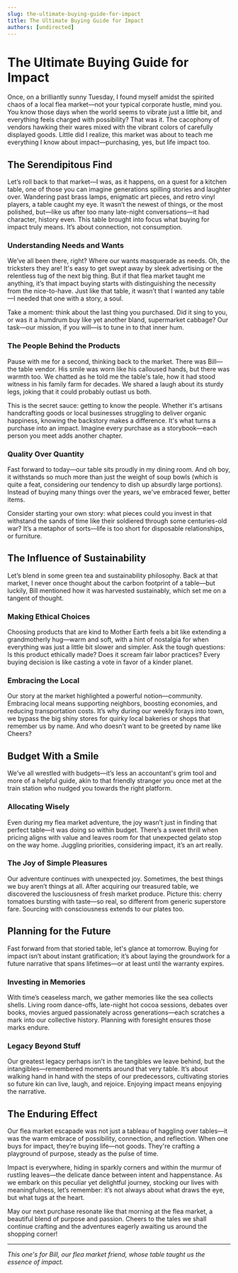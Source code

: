 ```yaml
---
slug: the-ultimate-buying-guide-for-impact
title: The Ultimate Buying Guide for Impact
authors: [undirected]
---
```



# The Ultimate Buying Guide for Impact

Once, on a brilliantly sunny Tuesday, I found myself amidst the spirited chaos of a local flea market—not your typical corporate hustle, mind you. You know those days when the world seems to vibrate just a little bit, and everything feels charged with possibility? That was it. The cacophony of vendors hawking their wares mixed with the vibrant colors of carefully displayed goods. Little did I realize, this market was about to teach me everything I know about impact—purchasing, yes, but life impact too.

## The Serendipitous Find

Let’s roll back to that market—I was, as it happens, on a quest for a kitchen table, one of those you can imagine generations spilling stories and laughter over. Wandering past brass lamps, enigmatic art pieces, and retro vinyl players, a table caught my eye. It wasn’t the newest of things, or the most polished, but—like us after too many late-night conversations—it had character, history even. This table brought into focus what buying for impact truly means. It’s about connection, not consumption.

### Understanding Needs and Wants

We’ve all been there, right? Where our wants masquerade as needs. Oh, the tricksters they are! It's easy to get swept away by sleek advertising or the relentless tug of the next big thing. But if that flea market taught me anything, it’s that impact buying starts with distinguishing the necessity from the nice-to-have. Just like that table, it wasn’t that I wanted any table—I needed that one with a story, a soul.

Take a moment: think about the last thing you purchased. Did it sing to you, or was it a humdrum buy like yet another bland, supermarket cabbage? Our task—our mission, if you will—is to tune in to that inner hum.

### The People Behind the Products

Pause with me for a second, thinking back to the market. There was Bill—the table vendor. His smile was worn like his calloused hands, but there was warmth too. We chatted as he told me the table's tale, how it had stood witness in his family farm for decades. We shared a laugh about its sturdy legs, joking that it could probably outlast us both.

This is the secret sauce: getting to know the people. Whether it's artisans handcrafting goods or local businesses struggling to deliver organic happiness, knowing the backstory makes a difference. It's what turns a purchase into an impact. Imagine every purchase as a storybook—each person you meet adds another chapter.

### Quality Over Quantity

Fast forward to today—our table sits proudly in my dining room. And oh boy, it withstands so much more than just the weight of soup bowls (which is quite a feat, considering our tendency to dish up absurdly large portions). Instead of buying many things over the years, we've embraced fewer, better items.

Consider starting your own story: what pieces could you invest in that withstand the sands of time like their soldiered through some centuries-old war? It’s a metaphor of sorts—life is too short for disposable relationships, or furniture.

## The Influence of Sustainability

Let’s blend in some green tea and sustainability philosophy. Back at that market, I never once thought about the carbon footprint of a table—but luckily, Bill mentioned how it was harvested sustainably, which set me on a tangent of thought.

### Making Ethical Choices

Choosing products that are kind to Mother Earth feels a bit like extending a grandmotherly hug—warm and soft, with a hint of nostalgia for when everything was just a little bit slower and simpler. Ask the tough questions: Is this product ethically made? Does it scream fair labor practices? Every buying decision is like casting a vote in favor of a kinder planet.

### Embracing the Local

Our story at the market highlighted a powerful notion—community. Embracing local means supporting neighbors, boosting economies, and reducing transportation costs. It’s why during our weekly forays into town, we bypass the big shiny stores for quirky local bakeries or shops that remember us by name. And who doesn’t want to be greeted by name like Cheers?

## Budget With a Smile

We’ve all wrestled with budgets—it’s less an accountant's grim tool and more of a helpful guide, akin to that friendly stranger you once met at the train station who nudged you towards the right platform.

### Allocating Wisely

Even during my flea market adventure, the joy wasn’t just in finding that perfect table—it was doing so within budget. There’s a sweet thrill when pricing aligns with value and leaves room for that unexpected gelato stop on the way home. Juggling priorities, considering impact, it’s an art really.

### The Joy of Simple Pleasures

Our adventure continues with unexpected joy. Sometimes, the best things we buy aren’t things at all. After acquiring our treasured table, we discovered the lusciousness of fresh market produce. Picture this: cherry tomatoes bursting with taste—so real, so different from generic superstore fare. Sourcing with consciousness extends to our plates too.

## Planning for the Future

Fast forward from that storied table, let's glance at tomorrow. Buying for impact isn’t about instant gratification; it’s about laying the groundwork for a future narrative that spans lifetimes—or at least until the warranty expires.

### Investing in Memories

With time’s ceaseless march, we gather memories like the sea collects shells. Living room dance-offs, late-night hot cocoa sessions, debates over books, movies argued passionately across generations—each scratches a mark into our collective history. Planning with foresight ensures those marks endure.

### Legacy Beyond Stuff

Our greatest legacy perhaps isn't in the tangibles we leave behind, but the intangibles—remembered moments around that very table. It’s about walking hand in hand with the steps of our predecessors, cultivating stories so future kin can live, laugh, and rejoice. Enjoying impact means enjoying the narrative.

## The Enduring Effect

Our flea market escapade was not just a tableau of haggling over tables—it was the warm embrace of possibility, connection, and reflection. When one buys for impact, they’re buying life—not goods. They're crafting a playground of purpose, steady as the pulse of time.

Impact is everywhere, hiding in sparkly corners and within the murmur of rustling leaves—the delicate dance between intent and happenstance. As we embark on this peculiar yet delightful journey, stocking our lives with meaningfulness, let’s remember: it’s not always about what draws the eye, but what tugs at the heart. 

May our next purchase resonate like that morning at the flea market, a beautiful blend of purpose and passion. Cheers to the tales we shall continue crafting and the adventures eagerly awaiting us around the shopping corner!

<!-- The end of our rambling market journey—where the real takeaway is not what we buy, but how we live. -->

---

*This one's for Bill, our flea market friend, whose table taught us the essence of impact.*